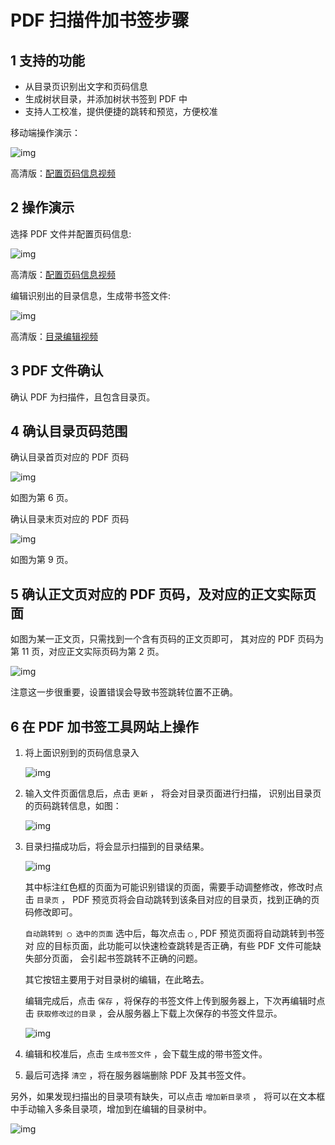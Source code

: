 # PDF 扫描件加书签步骤


## 1 支持的功能

-   从目录页识别出文字和页码信息
-   生成树状目录，并添加树状书签到 PDF 中
-   支持人工校准，提供便捷的跳转和预览，方便校准

移动端操作演示：

![img](./images/phone.gif)

高清版：[配置页码信息视频](./images/phone.webm)


## 2 操作演示

选择 PDF 文件并配置页码信息:

![img](./images/start.gif)

高清版：[配置页码信息视频](./images/start.webm)

编辑识别出的目录信息，生成带书签文件:

![img](./images/edit.gif)

高清版：[目录编辑视频](images/edit.webm)


## 3 PDF 文件确认

确认 PDF 为扫描件，且包含目录页。


## 4 确认目录页码范围

确认目录首页对应的 PDF 页码

![img](./images/content_start.png)

如图为第 6 页。

确认目录末页对应的 PDF 页码

![img](./images/content_end.png)

如图为第 9 页。


## 5 确认正文页对应的 PDF 页码，及对应的正文实际页面

如图为某一正文页，只需找到一个含有页码的正文页即可， 其对应的 PDF 页码为第 11 页，对应正文实际页码为第 2 页。

![img](./images/main.png)

注意这一步很重要，设置错误会导致书签跳转位置不正确。


## 6 在 PDF 加书签工具网站上操作

1.  将上面识别到的页码信息录入
    
    ![img](./images/page_info.png)

2.  输入文件页面信息后，点击 `更新` ， 将会对目录页面进行扫描， 识别出目录页的页码跳转信息，如图：
    
    ![img](./images/scanning.png)

3.  目录扫描成功后，将会显示扫描到的目录结果。
    
    ![img](./images/download_content.png)
    
    其中标注红色框的页面为可能识别错误的页面，需要手动调整修改，修改时点击 `目录页` ， PDF 预览页将会自动跳转到该条目对应的目录页，找到正确的页码修改即可。
    
    `自动跳转到 ◯ 选中的页面` 选中后，每次点击 `◯` , PDF 预览页面将自动跳转到书签对 应的目标页面，此功能可以快速检查跳转是否正确，有些 PDF 文件可能缺失部分页面， 会引起书签跳转不正确的问题。
    
    其它按钮主要用于对目录树的编辑，在此略去。
    
    编辑完成后，点击 `保存` ，将保存的书签文件上传到服务器上，下次再编辑时点击 `获取修改过的目录` ，会从服务器上下载上次保存的书签文件显示。
    
    ![img](./images/save_content.png)

4.  编辑和校准后，点击 `生成书签文件` ，会下载生成的带书签文件。

5.  最后可选择 `清空` ，将在服务器端删除 PDF 及其书签文件。

另外，如果发现扫描出的目录项有缺失，可以点击 `增加新目录项` ， 将可以在文本框中手动输入多条目录项，增加到在编辑的目录树中。

![img](./images/add_content.png)
